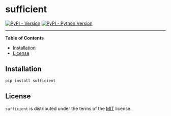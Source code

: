 # sufficient

[![PyPI - Version](https://img.shields.io/pypi/v/sufficient.svg)](https://pypi.org/project/sufficient)
[![PyPI - Python Version](https://img.shields.io/pypi/pyversions/sufficient.svg)](https://pypi.org/project/sufficient)

-----

**Table of Contents**

- [Installation](#installation)
- [License](#license)

## Installation

```console
pip install sufficient
```

## License

`sufficient` is distributed under the terms of the [MIT](https://spdx.org/licenses/MIT.html) license.
